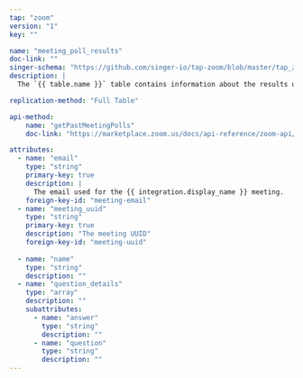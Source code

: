 ```yaml
---
tap: "zoom"
version: "1"
key: ""

name: "meeting_poll_results"
doc-link: ""
singer-schema: "https://github.com/singer-io/tap-zoom/blob/master/tap_zoom/schemas/meeting_poll_results.json"
description: |
  The `{{ table.name }}` table contains information about the results of polls from your {{ integration.display_name }} meetings.

replication-method: "Full Table"

api-method:
    name: "getPastMeetingPolls"
    doc-link: "https://marketplace.zoom.us/docs/api-reference/zoom-api/meetings/listpastmeetingpolls"

attributes:
  - name: "email"
    type: "string"
    primary-key: true
    description: |
      The email used for the {{ integration.display_name }} meeting.
    foreign-key-id: "meeting-email"  
  - name: "meeting_uuid"
    type: "string"
    primary-key: true
    description: "The meeting UUID"
    foreign-key-id: "meeting-uuid"
    
  - name: "name"
    type: "string"
    description: ""
  - name: "question_details"
    type: "array"
    description: ""
    subattributes:
      - name: "answer"
        type: "string"
        description: ""
      - name: "question"
        type: "string"
        description: ""
---
```

